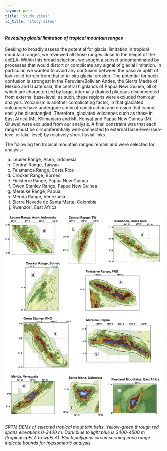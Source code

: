 ```yaml
---
layout: page
title: 'Study sites'
lc_title: 'study sites'
---
```


#### *Revealing glacial limitation of tropical mountain ranges*


Seeking to broadly assess the potential for glacial limitation in
tropical mountain ranges, we reviewed all those ranges close to the
height of the cpELA. Within this broad selection, we sought a subset
uncontaminated by processes that would distort or complicate any signal
of glacial limitation. In particular, we wanted to avoid any confusion
between the passive uplift of low-relief terrain from that of *in-situ*
glacial erosion. The potential for such confusion is strongest in the
Peruvian/Bolivian Andes, the Sierra Madre of Mexico and Guatemala, the
central highlands of Papua New Guinea, all of which are characterized by
large, internally drained plateaus disconnected from external
base-level; as such, these regions were excluded from our analysis.
Volcanism is another complicating factor, in that glaciated volcanoes
have undergone a mix of construction and erosion that cannot easily be
disentangled. Therefore, glaciated volcanoes such as those in East
Africa (Mt. Kilimanjaro and Mt. Kenya) and Papua New Guinea (Mt. Giluwe)
were excluded from our analysis. A final constraint was that each range
must be circumferentially well-connected to external base-level
(sea-level or lake-level) by relatively short fluvial links.



The following ten tropical mountain ranges remain and were selected for
analysis:

<ol type="a">
  <li>Leuser Range, Aceh, Indonesia</li>
  <li>Central Range, Taiwan</li>
  <li>Talamanca Range, Costa Rica</li>
  <li>Crocker Range, Borneo</li>
  <li>Finisterre Range, Papua New Guinea</li>
  <li>Owen Stanley Range, Papua New Guinea</li>
  <li>Merauke Range, Papua</li>
  <li>Mérida Range, Venezuela</li>
  <li>Sierra Nevada de Santa Marta, Colombia</li>
  <li>Rwenzori, East Africa</li>
</ol>


![SRTM DEMs of selected tropical mountain belts](img/f03.png)

*SRTM DEMs of selected tropical mountain belts. Yellow-green through red spans elevations 
0-3400 m. Dark blue to light blue is 3400-4500 m (tropical cpELA to wpELA). Black polygons
circumscribing each range indicate bounds for hypsometric analysis.*
